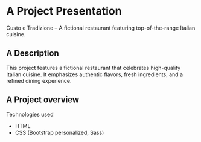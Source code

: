 A Project Presentation
====================
Gusto e Tradizione – A fictional restaurant featuring top-of-the-range Italian cuisine.

A Description
---------------------
This project features a fictional restaurant that celebrates high-quality Italian cuisine. It emphasizes authentic flavors, fresh ingredients, and a refined dining experience.

A Project overview
---------------------

Technologies used

*   HTML
*   CSS (Bootstrap personalized, Sass)

